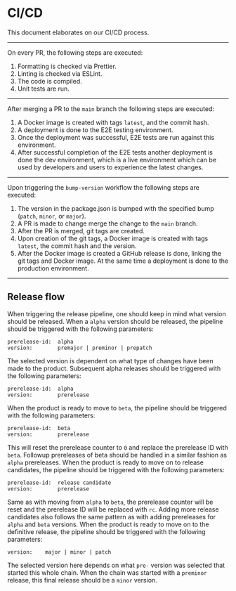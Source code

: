 # CI/CD

This document elaborates on our CI/CD process.

---

On every PR, the following steps are executed:

1. Formatting is checked via Prettier.
2. Linting is checked via ESLint.
3. The code is compiled.
4. Unit tests are run.

---

After merging a PR to the `main` branch the following steps are executed:

1. A Docker image is created with tags `latest`, and the commit hash.
2. A deployment is done to the E2E testing environment.
3. Once the deployment was successful, E2E tests are run against this environment.
4. After successful completion of the E2E tests another deployment is done the dev environment, which is a live environment which can be used by developers and users to experience the latest changes.

---

Upon triggering the `bump-version` workflow the following steps are executed:

1. The version in the package.json is bumped with the specified bump (`patch`, `minor`, or `major`).
2. A PR is made to change merge the change to the `main` branch.
3. After the PR is merged, git tags are created.
4. Upon creation of the git tags, a Docker image is created with tags `latest`, the commit hash and the version.
5. After the Docker image is created a GitHub release is done, linking the git tags and Docker image. At the same time a deployment is done to the production environment. 

---

## Release flow

When triggering the release pipeline, one should keep in mind what version should be released. When a `alpha` version should be released, the pipeline should be triggered with the following parameters:

```text
prerelease-id:  alpha
version:        premajor | preminor | prepatch
```

The selected version is dependent on what type of changes have been made to the product. Subsequent alpha releases should be triggered with the following parameters:

```text
prerelease-id:  alpha
version:        prerelease
```

When the product is ready to move to `beta`, the pipeline should be triggered with the following parameters:

```text
prerelease-id:  beta
version:        prerelease
```

This will reset the prerelease counter to `0` and replace the prerelease ID with `beta`. Followup prereleases of beta should be handled in a similar fashion as `alpha` prereleases. When the product is ready to move on to release candidates, the pipeline should be triggered with the following parameters:

```text
prerelease-id:  release candidate
version:        prerelease
```

Same as with moving from `alpha` to `beta`, the prerelease counter will be reset and the prerelease ID will be replaced with `rc`. Adding more release candidates also follows the same pattern as with adding prereleases for `alpha` and `beta` versions. When the product is ready to move on to the definitive release, the pipeline should be triggered with the following parameters:

```text
version:    major | minor | patch
```

The selected version here depends on what `pre-` version was selected that started this whole chain. When the chain was started with a `preminor` release, this final release should be a `minor` version.
